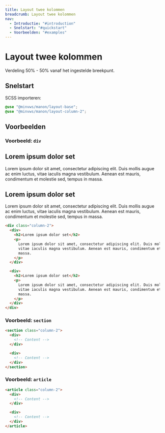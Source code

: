 ```yaml
---
title: Layout twee kolommen
breadcrumb: Layout twee kolommen
nav:
  - Introductie: "#introduction"
  - Snelstart: "#quickstart"
  - Voorbeelden: "#examples"
---
```


<h1 id="introduction">Layout twee kolommen</h1>

Verdeling 50% - 50% vanaf het ingestelde breekpunt.

<h2 id="quick-start">Snelstart</h2>

SCSS importeren:

```scss
@use "@minvws/manon/layout-base";
@use "@minvws/manon/layout-column-2";
```

<h2 id="examples">Voorbeelden</h2>

### Voorbeeld: `div`

<div class="column-2">
  <div>
    <h2>Lorem ipsum dolor set</h2>
    <p>
      Lorem ipsum dolor sit amet, consectetur adipiscing elit. Duis mollis augue ac enim
      luctus, vitae iaculis magna vestibulum. Aenean est mauris, condimentum et molestie
      sed, tempus in massa.
    </p>
  </div>

  <div>
    <h2>Lorem ipsum dolor set</h2>
    <p>
      Lorem ipsum dolor sit amet, consectetur adipiscing elit. Duis mollis augue ac enim
      luctus, vitae iaculis magna vestibulum. Aenean est mauris, condimentum et molestie
      sed, tempus in massa.
    </p>
  </div>
</div>

```html
<div class="column-2">
  <div>
    <h2>Lorem ipsum dolor set</h2>
    <p>
      Lorem ipsum dolor sit amet, consectetur adipiscing elit. Duis mollis augue ac enim luctus,
      vitae iaculis magna vestibulum. Aenean est mauris, condimentum et molestie sed, tempus in
      massa.
    </p>
  </div>

  <div>
    <h2>Lorem ipsum dolor set</h2>
    <p>
      Lorem ipsum dolor sit amet, consectetur adipiscing elit. Duis mollis augue ac enim luctus,
      vitae iaculis magna vestibulum. Aenean est mauris, condimentum et molestie sed, tempus in
      massa.
    </p>
  </div>
</div>
```

### Voorbeeld: `section`

```html
<section class="column-2">
  <div>
    <!-- Content -->
  </div>

  <div>
    <!-- Content -->
  </div>
</section>
```

### Voorbeeld: `article`

```html
<article class="column-2">
  <div>
    <!-- Content -->
  </div>

  <div>
    <!-- Content -->
  </div>
</article>
```
